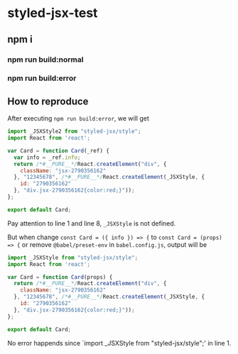 # styled-jsx-test
## npm i 

### npm run build:normal

### npm run build:error

## How to reproduce

After executing `npm run build:error`, we will get

``` jsx
import _JSXStyle2 from "styled-jsx/style";
import React from 'react';

var Card = function Card(_ref) {
  var info = _ref.info;
  return /*#__PURE__*/React.createElement("div", {
    className: "jsx-2790356162"
  }, "12345678", /*#__PURE__*/React.createElement(_JSXStyle, {
    id: "2790356162"
  }, "div.jsx-2790356162{color:red;}"));
};

export default Card;
```

Pay attention to line 1 and line 8, `_JSXStyle` is not defined.

But when change `const Card = ({ info }) => {` to `const Card = (props) => {` or remove `@babel/preset-env` in `babel.config.js`, output will be

``` jsx
import _JSXStyle from "styled-jsx/style";
import React from 'react';

var Card = function Card(props) {
  return /*#__PURE__*/React.createElement("div", {
    className: "jsx-2790356162"
  }, "12345678", /*#__PURE__*/React.createElement(_JSXStyle, {
    id: "2790356162"
  }, "div.jsx-2790356162{color:red;}"));
};

export default Card;
```

No error happends since `import _JSXStyle from "styled-jsx/style";' in line 1.

